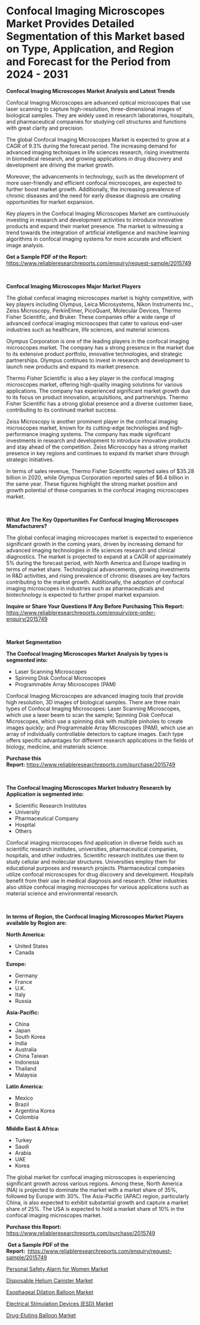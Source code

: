 <p><h1>Confocal Imaging Microscopes Market Provides Detailed Segmentation of this Market based on Type, Application, and Region and Forecast for the Period from 2024 - 2031</h1></p><p><strong>Confocal Imaging Microscopes Market Analysis and Latest Trends</strong></p>
<p><p>Confocal Imaging Microscopes are advanced optical microscopes that use laser scanning to capture high-resolution, three-dimensional images of biological samples. They are widely used in research laboratories, hospitals, and pharmaceutical companies for studying cell structures and functions with great clarity and precision. </p><p>The global Confocal Imaging Microscopes Market is expected to grow at a CAGR of 9.3% during the forecast period. The increasing demand for advanced imaging techniques in life sciences research, rising investments in biomedical research, and growing applications in drug discovery and development are driving the market growth. </p><p>Moreover, the advancements in technology, such as the development of more user-friendly and efficient confocal microscopes, are expected to further boost market growth. Additionally, the increasing prevalence of chronic diseases and the need for early disease diagnosis are creating opportunities for market expansion.</p><p>Key players in the Confocal Imaging Microscopes Market are continuously investing in research and development activities to introduce innovative products and expand their market presence. The market is witnessing a trend towards the integration of artificial intelligence and machine learning algorithms in confocal imaging systems for more accurate and efficient image analysis.</p></p>
<p><strong>Get a Sample PDF of the Report:&nbsp;</strong> <a href="https://www.reliableresearchreports.com/enquiry/request-sample/2015749">https://www.reliableresearchreports.com/enquiry/request-sample/2015749</a></p>
<p>&nbsp;</p>
<p><strong>Confocal Imaging Microscopes Major Market Players</strong></p>
<p><p>The global confocal imaging microscopes market is highly competitive, with key players including Olympus, Leica Microsystems, Nikon Instruments Inc., Zeiss Microscopy, PerkinElmer, PicoQuant, Molecular Devices, Thermo Fisher Scientific, and Bruker. These companies offer a wide range of advanced confocal imaging microscopes that cater to various end-user industries such as healthcare, life sciences, and material sciences.</p><p>Olympus Corporation is one of the leading players in the confocal imaging microscopes market. The company has a strong presence in the market due to its extensive product portfolio, innovative technologies, and strategic partnerships. Olympus continues to invest in research and development to launch new products and expand its market presence.</p><p>Thermo Fisher Scientific is also a key player in the confocal imaging microscopes market, offering high-quality imaging solutions for various applications. The company has experienced significant market growth due to its focus on product innovation, acquisitions, and partnerships. Thermo Fisher Scientific has a strong global presence and a diverse customer base, contributing to its continued market success.</p><p>Zeiss Microscopy is another prominent player in the confocal imaging microscopes market, known for its cutting-edge technologies and high-performance imaging systems. The company has made significant investments in research and development to introduce innovative products and stay ahead of the competition. Zeiss Microscopy has a strong market presence in key regions and continues to expand its market share through strategic initiatives.</p><p>In terms of sales revenue, Thermo Fisher Scientific reported sales of $35.28 billion in 2020, while Olympus Corporation reported sales of $6.4 billion in the same year. These figures highlight the strong market position and growth potential of these companies in the confocal imaging microscopes market.</p></p>
<p>&nbsp;</p>
<p><strong>What Are The Key Opportunities For Confocal Imaging Microscopes Manufacturers?</strong></p>
<p><p>The global confocal imaging microscopes market is expected to experience significant growth in the coming years, driven by increasing demand for advanced imaging technologies in life sciences research and clinical diagnostics. The market is projected to expand at a CAGR of approximately 5% during the forecast period, with North America and Europe leading in terms of market share. Technological advancements, growing investments in R&D activities, and rising prevalence of chronic diseases are key factors contributing to the market growth. Additionally, the adoption of confocal imaging microscopes in industries such as pharmaceuticals and biotechnology is expected to further propel market expansion.</p></p>
<p><strong>Inquire or Share Your Questions If Any Before Purchasing This Report:</strong> <a href="https://www.reliableresearchreports.com/enquiry/pre-order-enquiry/2015749">https://www.reliableresearchreports.com/enquiry/pre-order-enquiry/2015749</a></p>
<p>&nbsp;</p>
<p><strong>Market Segmentation</strong></p>
<p><strong>The Confocal Imaging Microscopes Market Analysis by types is segmented into:</strong></p>
<p><ul><li>Laser Scanning Microscopes</li><li>Spinning Disk Confocal Microscopes</li><li>Programmable Array Microscopes (PAM)</li></ul></p>
<p><p>Confocal Imaging Microscopes are advanced imaging tools that provide high resolution, 3D images of biological samples. There are three main types of Confocal Imaging Microscopes: Laser Scanning Microscopes, which use a laser beam to scan the sample; Spinning Disk Confocal Microscopes, which use a spinning disk with multiple pinholes to create images quickly; and Programmable Array Microscopes (PAM), which use an array of individually controllable detectors to capture images. Each type offers specific advantages for different research applications in the fields of biology, medicine, and materials science.</p></p>
<p><strong>Purchase this Report:&nbsp;</strong><a href="https://www.reliableresearchreports.com/purchase/2015749">https://www.reliableresearchreports.com/purchase/2015749</a></p>
<p>&nbsp;</p>
<p><strong>The Confocal Imaging Microscopes Market Industry Research by Application is segmented into:</strong></p>
<p><ul><li>Scientific Research Institutes</li><li>University</li><li>Pharmaceutical Company</li><li>Hospital</li><li>Others</li></ul></p>
<p><p>Confocal imaging microscopes find application in diverse fields such as scientific research institutes, universities, pharmaceutical companies, hospitals, and other industries. Scientific research institutes use them to study cellular and molecular structures. Universities employ them for educational purposes and research projects. Pharmaceutical companies utilize confocal microscopes for drug discovery and development. Hospitals benefit from their use in medical diagnosis and research. Other industries also utilize confocal imaging microscopes for various applications such as material science and environmental research.</p></p>
<p>&nbsp;</p>
<p><strong>In terms of Region, the Confocal Imaging Microscopes Market Players available by Region are:</strong></p>
<p>
    <p> <strong> North America: </strong>
        <ul>
            <li>United States</li>
            <li>Canada</li>
        </ul>
        </p> 
    <p> <strong> Europe: </strong>
        <ul>
            <li>Germany</li>
            <li>France</li>
            <li>U.K.</li>
            <li>Italy</li>
            <li>Russia</li>
        </ul>
        </p> 
    <p> <strong> Asia-Pacific: </strong>
        <ul>
            <li>China</li>
            <li>Japan</li>
            <li>South Korea</li>
            <li>India</li>
            <li>Australia</li>
            <li>China Taiwan</li>
            <li>Indonesia</li>
            <li>Thailand</li>
            <li>Malaysia</li>
        </ul>
        </p> 
    <p> <strong> Latin America: </strong>
        <ul>
            <li>Mexico</li>
            <li>Brazil</li>
            <li>Argentina Korea</li>
            <li>Colombia</li>
        </ul>
        </p> 
    <p> <strong> Middle East & Africa: </strong>
        <ul>
            <li>Turkey</li>
            <li>Saudi</li>
            <li>Arabia</li>
            <li>UAE</li>
            <li>Korea</li>
        </ul>
    </p>
    </p>
<p><p>The global market for confocal imaging microscopes is experiencing significant growth across various regions. Among these, North America (NA) is projected to dominate the market with a market share of 35%, followed by Europe with 30%. The Asia-Pacific (APAC) region, particularly China, is also expected to exhibit substantial growth and capture a market share of 25%. The USA is expected to hold a market share of 10% in the confocal imaging microscopes market.</p></p>
<p><strong>Purchase this Report: </strong><a href="https://www.reliableresearchreports.com/purchase/2015749">https://www.reliableresearchreports.com/purchase/2015749</a></p>
<p>&nbsp;<strong>Get a Sample PDF of the Report:&nbsp;&nbsp;</strong><a href="https://www.reliableresearchreports.com/enquiry/request-sample/2015749">https://www.reliableresearchreports.com/enquiry/request-sample/2015749</a></p>
<p><strong></strong></p>
<p><p><a href="https://view.publitas.com/reportprime-1/personal-safety-alarm-for-women-market-size-market-share-and-global-market-analysis-report-2024-2031/">Personal Safety Alarm for Women Market</a></p><p><a href="https://view.publitas.com/reportprime-1/disposable-helium-canister-market-size-growth-and-forecast-from-2024-2031/">Disposable Helium Canister Market</a></p><p><a href="https://forested-sushi-9b0.notion.site/Esophageal-Dilation-Balloon-Market-Growth-Market-Trends-COVID-19-Impact-and-Forecasts-for-period--8533aa9329744536bc19b95e65f11d37">Esophageal Dilation Balloon Market</a></p><p><a href="https://lydian-appliance-61d.notion.site/Electrical-Stimulation-Devices-ESD-Market-Size-Share-Trends-Analysis-Report-By-Material-By-Typ-06542f24297a43b88821890f78f84e6d">Electrical Stimulation Devices (ESD) Market</a></p><p><a href="https://summer-dogwood-3e9.notion.site/Drug-Eluting-Balloon-Market-with-the-goal-of-estimating-the-market-size-and-future-growth-potential--05a0980967ca49a49b7f3785ce2345cb">Drug-Eluting Balloon Market</a></p></p>